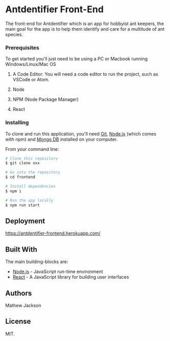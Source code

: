 # Antdentifier Front-End

The front-end for Antdentifier which is an app for hobbyist ant keepers, the main goal for the app is to help them identify and care for a multitude of ant species.

### Prerequisites

To get started you'll just need to be using a PC or Macbook running Windows/Linux/Mac OS

1.  A Code Editor: You will need a code editor to run the project, such as VSCode or Atom.

2.  Node 

3.  NPM (Node Package Manager)

4.  React


### Installing

To clone and run this application, you'll need [Git](https://git-scm.com/book/en/v2/Getting-Started-Installing-Git), [Node.js](https://nodejs.org/en/download/) (which comes with npm) and [Mongo DB](https://www.mongodb.com/download-center#community) installed on your computer. 

From your command line:

```bash
# Clone this repository
$ git clone xxx

# Go into the repository
$ cd frontend

# Install dependencies
$ npm i

# Run the app locally
$ npm run start
```
## Deployment
https://antdentifier-frontend.herokuapp.com/


## Built With
The main building-blocks are:
* [Node.js](https://nodejs.org) - JavaScript run-time environment
* [React](https://reactjs.org/) - A JavaScript library for building user interfaces


## Authors

Mathew Jackson

## License

MIT.


